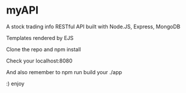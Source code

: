 # myAPI
A stock trading info RESTful API built with Node.JS, Express, MongoDB

Templates rendered by EJS

Clone the repo and npm install

Check your localhost:8080

And also remember to npm run build your ./app 

:) enjoy


